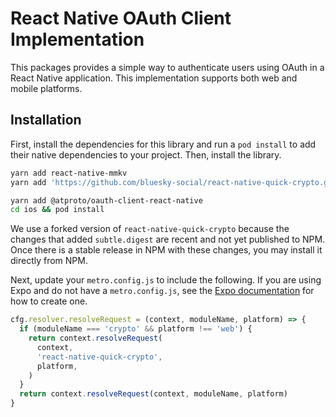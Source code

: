 # React Native OAuth Client Implementation

This packages provides a simple way to authenticate users using OAuth in a React Native application. This implementation
supports both web and mobile platforms.

## Installation

First, install the dependencies for this library and run a `pod install` to add their native dependencies to your
project. Then, install the library.

```bash
yarn add react-native-mmkv
yarn add 'https://github.com/bluesky-social/react-native-quick-crypto.git'

yarn add @atproto/oauth-client-react-native
cd ios && pod install
```

We use a forked version of `react-native-quick-crypto` because the changes that added `subtle.digest` are recent and
not yet published to NPM. Once there is a stable release in NPM with these changes, you may install it directly from
NPM.

Next, update your `metro.config.js` to include the following. If you are using Expo and do not have a `metro.config.js`,
see the [Expo documentation](https://docs.expo.dev/guides/customizing-metro/) for how to create one.

```javascript
cfg.resolver.resolveRequest = (context, moduleName, platform) => {
  if (moduleName === 'crypto' && platform !== 'web') {
    return context.resolveRequest(
      context,
      'react-native-quick-crypto',
      platform,
    )
  }
  return context.resolveRequest(context, moduleName, platform)
}
```

